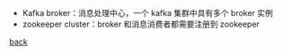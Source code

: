 - Kafka broker：消息处理中心，一个 kafka 集群中具有多个 broker 实例  
- zookeeper cluster：broker 和消息消费者都需要注册到 zookeeper  

[back](../18.md)  